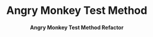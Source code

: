 <h1 align="center">
  <br>
  Angry Monkey Test Method
  <br>
</h1>

<h4 align="center">Angry Monkey Test Method Refactor
</h4>
